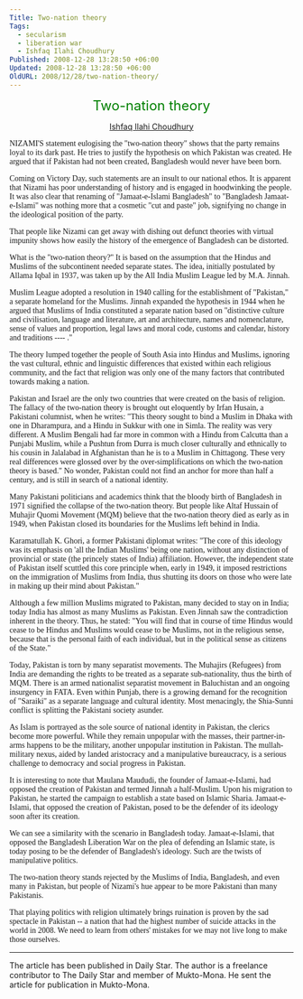 ```yaml
---
Title: Two-nation theory
Tags:
  - secularism
  - liberation war
  - Ishfaq Ilahi Choudhury
Published: 2008-12-28 13:28:50 +06:00
Updated: 2008-12-28 13:28:50 +06:00
OldURL: 2008/12/28/two-nation-theory/
---
```



<p align="center"><font size="5" color="#008000">Two-nation theory</font></p>
<p align="center"><a href="https://gold.mukto-mona.com/Articles/ishfaq/index.html">Ishfaq Ilahi Choudhury</a></p>
<font face="Verdana">NIZAMI'S statement eulogising the "two-nation theory" shows that the party remains loyal to its dark past. He tries to justify the hypothesis on which Pakistan was created. He argued that if Pakistan had not been created, Bangladesh would never have been born. </font>

<font face="Verdana">Coming on Victory Day, such statements are an insult to our national ethos. It is apparent that Nizami has poor understanding of history and is engaged in hoodwinking the people. It was also clear that renaming of "Jamaat-e-Islami Bangladesh" to "Bangladesh Jamaat-e-Islami" was nothing more that a cosmetic "cut and paste" job, signifying no change in the ideological position of the party. </font>

<font face="Verdana">That people like Nizami can get away with dishing out defunct theories with virtual impunity shows how easily the history of the emergence of Bangladesh can be distorted. </font>

<font face="Verdana">What is the "two-nation theory?" It is based on the assumption that the Hindus and Muslims of the subcontinent needed separate states. The idea, initially postulated by Allama Iqbal in 1937, was taken up by the All India Muslim League led by M.A. Jinnah. </font>

<font face="Verdana">Muslim League adopted a resolution in 1940 calling for the establishment of "Pakistan," a separate homeland for the Muslims. Jinnah expanded the hypothesis in 1944 when he argued that Muslims of India constituted a separate nation based on "distinctive culture and civilisation, language and literature, art and architecture, names and nomenclature, sense of values and proportion, legal laws and moral code, customs and calendar, history and traditions ---- ." </font>

<font face="Verdana">The theory lumped together the people of South Asia into Hindus and Muslims, ignoring the vast cultural, ethnic and linguistic differences that existed within each religious community, and the fact that religion was only one of the many factors that contributed towards making a nation. </font>

<font face="Verdana">Pakistan and Israel are the only two countries that were created on the basis of religion. The fallacy of the two-nation theory is brought out eloquently by Irfan Husain, a Pakistani columnist, when he writes: "This theory sought to bind a Muslim in Dhaka with one in Dharampura, and a Hindu in Sukkur with one in Simla. The reality was very different. A Muslim Bengali had far more in common with a Hindu from Calcutta than a Punjabi Muslim, while a Pushtun from Durra is much closer culturally and ethnically to his cousin in Jalalabad in Afghanistan than he is to a Muslim in Chittagong. These very real differences were glossed over by the over-simplifications on which the two-nation theory is based." No wonder, Pakistan could not find an anchor for more than half a century, and is still in search of a national identity. </font>

<font face="Verdana">Many Pakistani politicians and academics think that the bloody birth of Bangladesh in 1971 signified the collapse of the two-nation theory. But people like Altaf Hussain of Muhajir Quomi Movement (MQM) believe that the two-nation theory died as early as in 1949, when Pakistan closed its boundaries for the Muslims left behind in India. </font>

<font face="Verdana">Karamatullah K. Ghori, a former Pakistani diplomat writes: "The core of this ideology was its emphasis on 'all the Indian Muslims' being one nation, without any distinction of provincial or state (the princely states of India) affiliation. However, the independent state of Pakistan itself scuttled this core principle when, early in 1949, it imposed restrictions on the immigration of Muslims from India, thus shutting its doors on those who were late in making up their mind about Pakistan."</font>

<font face="Verdana">Although a few million Muslims migrated to Pakistan, many decided to stay on in India; today India has almost as many Muslims as Pakistan. Even Jinnah saw the contradiction inherent in the theory. Thus, he stated: "You will find that in course of time Hindus would cease to be Hindus and Muslims would cease to be Muslims, not in the religious sense, because that is the personal faith of each individual, but in the political sense as citizens of the State."</font>

<font face="Verdana">Today, Pakistan is torn by many separatist movements. The Muhajirs (Refugees) from India are demanding the rights to be treated as a separate sub-nationality, thus the birth of MQM. There is an armed nationalist separatist movement in Baluchistan and an ongoing insurgency in FATA. Even within Punjab, there is a growing demand for the recognition of "Saraiki" as a separate language and cultural identity. Most menacingly, the Shia-Sunni conflict is splitting the Pakistani society asunder.</font>

<font face="Verdana">As Islam is portrayed as the sole source of national identity in Pakistan, the clerics become more powerful. While they remain unpopular with the masses, their partner-in-arms happens to be the military, another unpopular institution in Pakistan. The mullah-military nexus, aided by landed aristocracy and a manipulative bureaucracy, is a serious challenge to democracy and social progress in Pakistan. </font>

<font face="Verdana">It is interesting to note that Maulana Maududi, the founder of Jamaat-e-Islami, had opposed the creation of Pakistan and termed Jinnah a half-Muslim. Upon his migration to Pakistan, he started the campaign to establish a state based on Islamic Sharia. Jamaat-e-Islami, that opposed the creation of Pakistan, posed to be the defender of its ideology soon after its creation. </font>

<font face="Verdana">We can see a similarity with the scenario in Bangladesh today. Jamaat-e-Islami, that opposed the Bangladesh Liberation War on the plea of defending an Islamic state, is today posing to be the defender of Bangladesh's ideology. Such are the twists of manipulative politics.</font>

<font face="Verdana">The two-nation theory stands rejected by the Muslims of India, Bangladesh, and even many in Pakistan, but people of Nizami's hue appear to be more Pakistani than many Pakistanis. </font>

<font face="Verdana">That playing politics with religion ultimately brings ruination is proven by the sad spectacle in Pakistan -- a nation that had the highest number of suicide attacks in the world in 2008. We need to learn from others' mistakes for we may not live long to make those ourselves.</font>

<hr />The article has been published in Daily Star. The author is a freelance contributor to The Daily Star and member of Mukto-Mona. He sent the article for publication in Mukto-Mona.
